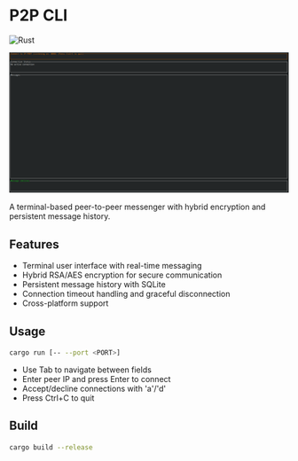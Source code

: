 # P2P CLI

![Rust](https://github.com/KyleDerZweite/p2p-cli/workflows/Rust/badge.svg)

![P2P TUI](public/p2p-tui.png)

A terminal-based peer-to-peer messenger with hybrid encryption and persistent message history.

## Features

- Terminal user interface with real-time messaging
- Hybrid RSA/AES encryption for secure communication
- Persistent message history with SQLite
- Connection timeout handling and graceful disconnection
- Cross-platform support

## Usage

```bash
cargo run [-- --port <PORT>]
```

- Use Tab to navigate between fields
- Enter peer IP and press Enter to connect
- Accept/decline connections with 'a'/'d'
- Press Ctrl+C to quit

## Build

```bash
cargo build --release
```
